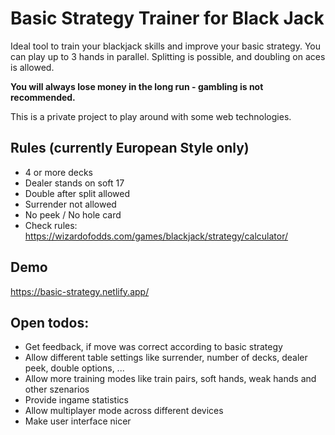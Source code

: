 # Basic Strategy Trainer for Black Jack

Ideal tool to train your blackjack skills and improve your basic strategy. You can play up to 3 hands in parallel. Splitting is possible, and doubling on aces is allowed.

**You will always lose money in the long run - gambling is not recommended.**

This is a private project to play around with some web technologies.

## Rules (currently European Style only)

- 4 or more decks
- Dealer stands on soft 17
- Double after split allowed
- Surrender not allowed
- No peek / No hole card
- Check rules: https://wizardofodds.com/games/blackjack/strategy/calculator/

## Demo

https://basic-strategy.netlify.app/

## Open todos:

- Get feedback, if move was correct according to basic strategy
- Allow different table settings like surrender, number of decks, dealer peek, double options,
  ...
- Allow more training modes like train pairs, soft hands, weak hands and other szenarios
- Provide ingame statistics
- Allow multiplayer mode across different devices
- Make user interface nicer
